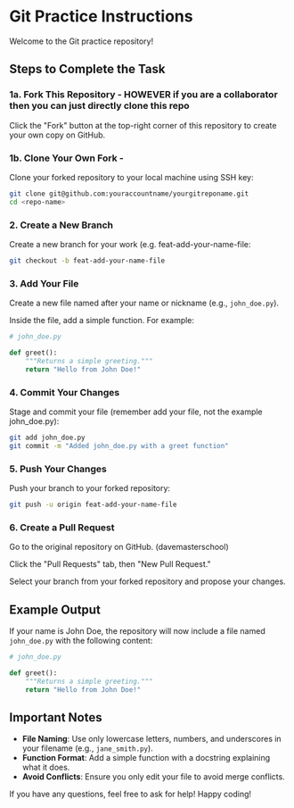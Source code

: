 # Git Practice Instructions

Welcome to the Git practice repository!

## Steps to Complete the Task

### 1a. Fork This Repository - HOWEVER if you are a collaborator then you can just directly clone this repo

Click the "Fork" button at the top-right corner of this repository to create your own copy on GitHub.

### 1b. Clone Your Own Fork -

Clone your forked repository to your local machine using SSH key:

```bash
git clone git@github.com:youraccountname/yourgitreponame.git
cd <repo-name>
```

### 2. Create a New Branch

Create a new branch for your work (e.g. feat-add-your-name-file:

```bash
git checkout -b feat-add-your-name-file
```

### 3. Add Your File

Create a new file named after your name or nickname (e.g., `john_doe.py`).

Inside the file, add a simple function. For example:

```python
# john_doe.py

def greet():
    """Returns a simple greeting."""
    return "Hello from John Doe!"
```

### 4. Commit Your Changes

Stage and commit your file (remember add your file, not the example john_doe.py):

```bash
git add john_doe.py
git commit -m "Added john_doe.py with a greet function"
```

### 5. Push Your Changes

Push your branch to your forked repository:

```bash
git push -u origin feat-add-your-name-file
```

### 6. Create a Pull Request

Go to the original repository on GitHub. (davemasterschool)

Click the "Pull Requests" tab, then "New Pull Request."

Select your branch from your forked repository and propose your changes.


## Example Output

If your name is John Doe, the repository will now include a file named `john_doe.py` with the following content:

```python
# john_doe.py

def greet():
    """Returns a simple greeting."""
    return "Hello from John Doe!"
```
## Important Notes

- **File Naming**: Use only lowercase letters, numbers, and underscores in your filename (e.g., `jane_smith.py`).
- **Function Format**: Add a simple function with a docstring explaining what it does.
- **Avoid Conflicts**: Ensure you only edit your file to avoid merge conflicts.

 If you have any questions, feel free to ask for help! Happy coding!
